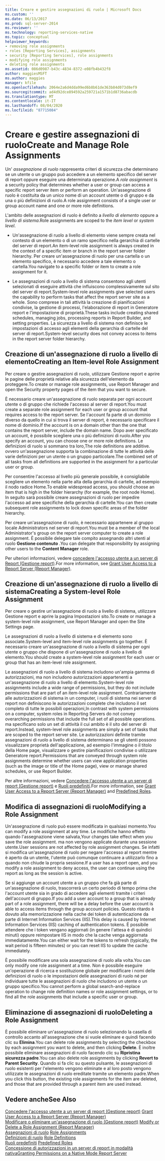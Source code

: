 ```yaml
---
title: Creare e gestire assegnazioni di ruolo | Microsoft Docs
ms.custom: ''
ms.date: 06/13/2017
ms.prod: sql-server-2014
ms.reviewer: ''
ms.technology: reporting-services-native
ms.topic: conceptual
helpviewer_keywords:
- removing role assignments
- roles [Reporting Services], assignments
- security [Reporting Services], role assignments
- modifying role assignments
- deleting role assignments
ms.assetid: 086d0987-b43c-4834-8372-e08fb4b432f8
author: maggiesMSFT
ms.author: maggies
manager: kfile
ms.openlocfilehash: 2064e2a6d4dda99ed6b8b61de363b84d073d8ef9
ms.sourcegitcommit: ad4d92dce894592a259721a1571b1d8736abacdb
ms.translationtype: MT
ms.contentlocale: it-IT
ms.lasthandoff: 08/04/2020
ms.locfileid: "87715084"
---
```

# <a name="create-and-manage-role-assignments"></a><span data-ttu-id="ea47f-102">Creare e gestire assegnazioni di ruolo</span><span class="sxs-lookup"><span data-stu-id="ea47f-102">Create and Manage Role Assignments</span></span>
  <span data-ttu-id="ea47f-103">Un' *assegnazione di ruolo* rappresenta criteri di sicurezza che determinano se un utente o un gruppo può accedere a un elemento specifico del server di report oppure eseguire una determinata operazione.</span><span class="sxs-lookup"><span data-stu-id="ea47f-103">A *role assignment* is a security policy that determines whether a user or group can access a specific report server item or perform an operation.</span></span> <span data-ttu-id="ea47f-104">Un'assegnazione di ruolo è costituita da un unico nome di un account utente o di gruppo e da una o più definizioni di ruolo.</span><span class="sxs-lookup"><span data-stu-id="ea47f-104">A role assignment consists of a single user or group account name and one or more role definitions.</span></span>  
  
 <span data-ttu-id="ea47f-105">L'ambito delle assegnazioni di ruolo è definito a *livello di elemento* oppure a *livello di sistema*.</span><span class="sxs-lookup"><span data-stu-id="ea47f-105">Role assignments are scoped to the *item level* or *system level*.</span></span>  
  
-   <span data-ttu-id="ea47f-106">Un'assegnazione di ruolo a livello di elemento viene sempre creata nel contesto di un elemento o di un ramo specifico nella gerarchia di cartelle del server di report.</span><span class="sxs-lookup"><span data-stu-id="ea47f-106">An item-level role assignment is always created in the context of a specific item or branch in the report server folder hierarchy.</span></span> <span data-ttu-id="ea47f-107">Per creare un'assegnazione di ruolo per una cartella o un elemento specifico, è necessario accedere a tale elemento o cartella.</span><span class="sxs-lookup"><span data-stu-id="ea47f-107">You navigate to a specific folder or item to create a role assignment for it.</span></span>  
  
-   <span data-ttu-id="ea47f-108">Le assegnazioni di ruolo a livello di sistema consentono agli utenti selezionati di eseguire attività che influiscono complessivamente sul sito del server di report.</span><span class="sxs-lookup"><span data-stu-id="ea47f-108">System-level role assignments give selected users the capability to perform tasks that affect the report server site as a whole.</span></span> <span data-ttu-id="ea47f-109">Sono comprese in tali attività la creazione di pianificazioni condivise, la gestione di processi, l'elaborazione di report in Generatore report e l'impostazione di proprietà.</span><span class="sxs-lookup"><span data-stu-id="ea47f-109">These tasks include creating shared schedules, managing jobs, processing reports in Report Builder, and setting properties.</span></span> <span data-ttu-id="ea47f-110">La sicurezza a livello di sistema non definisce le impostazioni di accesso agli elementi della gerarchia di cartelle del server di report.</span><span class="sxs-lookup"><span data-stu-id="ea47f-110">System-level security does not convey access to items in the report server folder hierarchy.</span></span>  
  
## <a name="creating-an-item-level-role-assignment"></a><span data-ttu-id="ea47f-111">Creazione di un'assegnazione di ruolo a livello di elemento</span><span class="sxs-lookup"><span data-stu-id="ea47f-111">Creating an Item-level Role Assignment</span></span>  
 <span data-ttu-id="ea47f-112">Per creare o gestire assegnazioni di ruolo, utilizzare Gestione report e aprire le pagine delle proprietà relative alla sicurezza dell'elemento da proteggere.</span><span class="sxs-lookup"><span data-stu-id="ea47f-112">To create or manage role assignments, use Report Manager and open the Security property pages of the item that you want to secure.</span></span>  
  
 <span data-ttu-id="ea47f-113">È necessario creare un'assegnazione di ruolo separata per ogni account utente o di gruppo che richiede l'accesso al server di report.</span><span class="sxs-lookup"><span data-stu-id="ea47f-113">You must create a separate role assignment for each user or group account that requires access to the report server.</span></span> <span data-ttu-id="ea47f-114">Se l'account fa parte di un dominio diverso da quello in cui si trova il server di report, è necessario specificare il nome di dominio.</span><span class="sxs-lookup"><span data-stu-id="ea47f-114">If the account is on a domain other than the one that contains the report server, include the domain name.</span></span> <span data-ttu-id="ea47f-115">Dopo aver specificato un account, è possibile scegliere una o più definizioni di ruolo.</span><span class="sxs-lookup"><span data-stu-id="ea47f-115">After you specify an account, you can choose one or more role definitions.</span></span> <span data-ttu-id="ea47f-116">Le definizioni di ruolo si sommano tra loro,</span><span class="sxs-lookup"><span data-stu-id="ea47f-116">The role definitions are additive.</span></span> <span data-ttu-id="ea47f-117">ovvero un'assegnazione supporta la combinazione di tutte le attività delle varie definizioni per un utente o un gruppo particolare.</span><span class="sxs-lookup"><span data-stu-id="ea47f-117">The combined set of all tasks from all definitions are supported in the assignment for a particular user or group.</span></span>  
  
 <span data-ttu-id="ea47f-118">Per consentire l'accesso al livello più generale possibile, è consigliabile scegliere un elemento nella parte alta della gerarchia di cartelle, ad esempio il nodo radice Home.</span><span class="sxs-lookup"><span data-stu-id="ea47f-118">To enable widespread access, you should choose an item that is high in the folder hierarchy (for example, the root node Home).</span></span> <span data-ttu-id="ea47f-119">In seguito sarà possibile creare assegnazioni di ruolo per impedire l'accesso ad aree specifiche della gerarchia di cartelle.</span><span class="sxs-lookup"><span data-stu-id="ea47f-119">You can then create subsequent role assignments to lock down specific areas of the folder hierarchy.</span></span>  
  
 <span data-ttu-id="ea47f-120">Per creare un'assegnazione di ruolo, è necessario appartenere al gruppo locale Administrators nel server di report.</span><span class="sxs-lookup"><span data-stu-id="ea47f-120">You must be a member of the local Administrator's group on the report server computer to create a role assignment.</span></span> <span data-ttu-id="ea47f-121">È possibile delegare tale compito assegnando altri utenti al ruolo **Gestione contenuto** .</span><span class="sxs-lookup"><span data-stu-id="ea47f-121">You can delegate that responsibility by assigning other users to the **Content Manager** role.</span></span>  
  
 <span data-ttu-id="ea47f-122">Per ulteriori informazioni, vedere [concedere l'accesso utente a un server di Report &#40;Gestione report&#41;](grant-user-access-to-a-report-server.md).</span><span class="sxs-lookup"><span data-stu-id="ea47f-122">For more information, see [Grant User Access to a Report Server &#40;Report Manager&#41;](grant-user-access-to-a-report-server.md).</span></span>  
  
## <a name="creating-a-system-level-role-assignment"></a><span data-ttu-id="ea47f-123">Creazione di un'assegnazione di ruolo a livello di sistema</span><span class="sxs-lookup"><span data-stu-id="ea47f-123">Creating a System-level Role Assignment</span></span>  
 <span data-ttu-id="ea47f-124">Per creare o gestire un'assegnazione di ruolo a livello di sistema, utilizzare Gestione report e aprire la pagina Impostazioni sito.</span><span class="sxs-lookup"><span data-stu-id="ea47f-124">To create or manage a system-level role assignment, use Report Manager and open the Site Settings page.</span></span>  
  
 <span data-ttu-id="ea47f-125">Le assegnazioni di ruolo a livello di sistema e di elemento sono associate.</span><span class="sxs-lookup"><span data-stu-id="ea47f-125">System-level and item-level role assignments go together.</span></span> <span data-ttu-id="ea47f-126">È necessario creare un'assegnazione di ruolo a livello di sistema per ogni utente o gruppo che dispone di un'assegnazione di ruolo a livello di elemento.</span><span class="sxs-lookup"><span data-stu-id="ea47f-126">You should create a system-level role assignment for each user or group that has an item-level role assignment.</span></span>  
  
 <span data-ttu-id="ea47f-127">Le assegnazioni di ruolo a livello di sistema includono un'ampia gamma di autorizzazioni, ma non includono autorizzazioni appartenenti a un'assegnazione di ruolo a livello di elemento.</span><span class="sxs-lookup"><span data-stu-id="ea47f-127">System-level role assignments include a wide range of permissions, but they do not include permissions that are part of an item-level role assignment.</span></span> <span data-ttu-id="ea47f-128">Contrariamente alle autorizzazioni di sistema in un computer, i ruoli di sistema nei server di report non definiscono le autorizzazioni complete che includono il set completo di tutte le possibili operazioni,</span><span class="sxs-lookup"><span data-stu-id="ea47f-128">In contrast with system permissions on a computer, system roles in Reporting Servers do not convey overarching permissions that include the full set of all possible operations.</span></span> <span data-ttu-id="ea47f-129">ma specificano solo un set di attività il cui ambito è il sito del server di report.</span><span class="sxs-lookup"><span data-stu-id="ea47f-129">Instead, system-level role assignments are simply a set of tasks that are scoped to the report server site.</span></span> <span data-ttu-id="ea47f-130">Le autorizzazioni definite tramite assegnazioni di ruolo a livello di sistema determinano se gli utenti possono visualizzare proprietà dell'applicazione, ad esempio l'immagine o il titolo della Home page, visualizzare o gestire pianificazioni condivise o utilizzare Generatore report.</span><span class="sxs-lookup"><span data-stu-id="ea47f-130">Permissions that are conveyed through system role assignments determine whether users can view application properties (such as the image or title of the Home page), view or manage shared schedules, or use Report Builder.</span></span>  
  
 <span data-ttu-id="ea47f-131">Per altre informazioni, vedere [Concedere l'accesso utente a un server di report &#40;Gestione report&#41;](grant-user-access-to-a-report-server.md) e [Ruoli predefiniti](role-definitions-predefined-roles.md).</span><span class="sxs-lookup"><span data-stu-id="ea47f-131">For more information, see [Grant User Access to a Report Server &#40;Report Manager&#41;](grant-user-access-to-a-report-server.md) and [Predefined Roles](role-definitions-predefined-roles.md).</span></span>  
  
## <a name="modifying-a-role-assignment"></a><span data-ttu-id="ea47f-132">Modifica di assegnazioni di ruolo</span><span class="sxs-lookup"><span data-stu-id="ea47f-132">Modifying a Role Assignment</span></span>  
 <span data-ttu-id="ea47f-133">Un'assegnazione di ruolo può essere modificata in qualsiasi momento.</span><span class="sxs-lookup"><span data-stu-id="ea47f-133">You can modify a role assignment at any time.</span></span> <span data-ttu-id="ea47f-134">Le modifiche hanno effetto quando l'assegnazione viene salvata,</span><span class="sxs-lookup"><span data-stu-id="ea47f-134">Your changes take effect when you save the role assignment.</span></span> <span data-ttu-id="ea47f-135">ma non vengono applicate durante una sessione utente.</span><span class="sxs-lookup"><span data-stu-id="ea47f-135">User sessions are not affected by role assignment changes.</span></span> <span data-ttu-id="ea47f-136">Se infatti si modifica un'assegnazione di ruolo per negare l'accesso al report mentre è aperto da un utente, l'utente può comunque continuare a utilizzarlo fino a quando non chiude la propria sessione.</span><span class="sxs-lookup"><span data-stu-id="ea47f-136">If a user has a report open, and you modify a role assignment to deny access, the user can continue using the report as long as the session is active.</span></span>  
  
 <span data-ttu-id="ea47f-137">Se si aggiunge un account utente a un gruppo che fa già parte di un'assegnazione di ruolo, trascorrerà un certo periodo di tempo prima che l'account utente sia in grado di accedere agli elementi tramite i criteri dell'account di gruppo.</span><span class="sxs-lookup"><span data-stu-id="ea47f-137">If you add a user account to a group that is already part of a role assignment, there will be a delay before the user account is able to access items through the group account policies.</span></span> <span data-ttu-id="ea47f-138">Questo ritardo è dovuto alla memorizzazione nella cache dei token di autenticazione da parte di Internet Information Services (IIS).</span><span class="sxs-lookup"><span data-stu-id="ea47f-138">This delay is caused by Internet Information Services (IIS) caching of authentication tokens.</span></span> <span data-ttu-id="ea47f-139">È possibile attendere che i token vengano aggiornati (in genere l'attesa è di quindici minuti) oppure reimpostare IIS in modo che la cache venga aggiornata immediatamente.</span><span class="sxs-lookup"><span data-stu-id="ea47f-139">You can either wait for the tokens to refresh (typically, the wait period is fifteen minutes) or you can reset IIS to update the cache immediately.</span></span>  
  
 <span data-ttu-id="ea47f-140">È possibile modificare una sola assegnazione di ruolo alla volta.</span><span class="sxs-lookup"><span data-stu-id="ea47f-140">You can only modify one role assignment at a time.</span></span> <span data-ttu-id="ea47f-141">Non è possibile eseguire un'operazione di ricerca e sostituzione globale per modificare i nomi delle definizioni di ruolo o le impostazioni delle assegnazioni di ruolo né per individuare tutte le assegnazioni di ruolo che includono un utente o un gruppo specifico.</span><span class="sxs-lookup"><span data-stu-id="ea47f-141">You cannot perform a global search-and-replace operation to change role definition names or role assignment settings, or to find all the role assignments that include a specific user or group.</span></span>  
  
## <a name="deleting-a-role-assignment"></a><span data-ttu-id="ea47f-142">Eliminazione di assegnazioni di ruolo</span><span class="sxs-lookup"><span data-stu-id="ea47f-142">Deleting a Role Assignment</span></span>  
 <span data-ttu-id="ea47f-143">È possibile eliminare un'assegnazione di ruolo selezionando la casella di controllo accanto all'assegnazione che si vuole eliminare e quindi facendo clic su **Elimina**.</span><span class="sxs-lookup"><span data-stu-id="ea47f-143">You can delete role assignments by selecting the checkbox by each assignment you want to delete, and then clicking **Delete**.</span></span> <span data-ttu-id="ea47f-144">È inoltre possibile eliminare assegnazioni di ruolo facendo clic su **Ripristina sicurezza padre**.</span><span class="sxs-lookup"><span data-stu-id="ea47f-144">You can also delete role assignments by clicking **Revert to Parent Security**.</span></span> <span data-ttu-id="ea47f-145">Quando si fa clic su questo pulsante, le assegnazioni di ruolo esistenti per l'elemento vengono eliminate e al loro posto vengono utilizzate le assegnazioni di ruolo ereditate tramite un elemento padre.</span><span class="sxs-lookup"><span data-stu-id="ea47f-145">When you click this button, the existing role assignments for the item are deleted, and those that are provided through a parent item are used instead.</span></span>  
  
## <a name="see-also"></a><span data-ttu-id="ea47f-146">Vedere anche</span><span class="sxs-lookup"><span data-stu-id="ea47f-146">See Also</span></span>  
 <span data-ttu-id="ea47f-147">[Concedere l'accesso utente a un server di report &#40;Gestione report&#41;](grant-user-access-to-a-report-server.md) </span><span class="sxs-lookup"><span data-stu-id="ea47f-147">[Grant User Access to a Report Server &#40;Report Manager&#41;](grant-user-access-to-a-report-server.md) </span></span>  
 <span data-ttu-id="ea47f-148">[Modificare o eliminare un'assegnazione di ruolo &#40;Gestione report&#41;](role-assignments-modify-or-delete.md) </span><span class="sxs-lookup"><span data-stu-id="ea47f-148">[Modify or Delete a Role Assignment &#40;Report Manager&#41;](role-assignments-modify-or-delete.md) </span></span>  
 <span data-ttu-id="ea47f-149">[Assegnazioni di ruolo](role-assignments.md) </span><span class="sxs-lookup"><span data-stu-id="ea47f-149">[Role Assignments](role-assignments.md) </span></span>  
 <span data-ttu-id="ea47f-150">[Definizioni di ruolo](role-definitions.md) </span><span class="sxs-lookup"><span data-stu-id="ea47f-150">[Role Definitions](role-definitions.md) </span></span>  
 <span data-ttu-id="ea47f-151">[Ruoli predefiniti](role-definitions-predefined-roles.md) </span><span class="sxs-lookup"><span data-stu-id="ea47f-151">[Predefined Roles](role-definitions-predefined-roles.md) </span></span>  
 [<span data-ttu-id="ea47f-152">Concessione di autorizzazioni in un server di report in modalità nativa</span><span class="sxs-lookup"><span data-stu-id="ea47f-152">Granting Permissions on a Native Mode Report Server</span></span>](granting-permissions-on-a-native-mode-report-server.md)  
  
  
